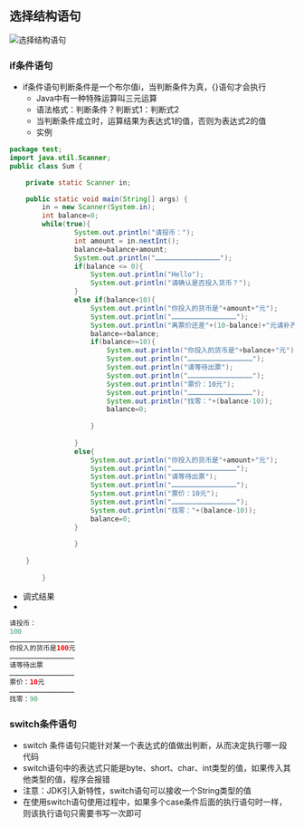 ## 选择结构语句
![选择结构语句](http://i.imgur.com/SHiUmqe.png)
### if条件语句
- if条件语句判断条件是一个布尔值i，当判断条件为真，{}语句才会执行
    - Java中有一种特殊运算叫三元运算
    - 语法格式：判断条件？判断式1：判断式2
    - 当判断条件成立时，运算结果为表达式1的值，否则为表达式2的值
    - 实例
```java
package test;
import java.util.Scanner;
public class Sum {

	private static Scanner in;

	public static void main(String[] args) {
		in = new Scanner(System.in);
		int balance=0;
		while(true){
				System.out.println("请投币：");
				int amount = in.nextInt();
				balance=balance+amount;
				System.out.println("…………………………………………");
				if(balance <= 0){
					System.out.println("Hello");
					System.out.println("请确认是否投入货币？");
				}
				else if(balance<10){
					System.out.println("你投入的货币是"+amount+"元");
					System.out.println("…………………………………………");
					System.out.println("离票价还差"+(10-balance)+"元请补齐");
					balance=+balance;
					if(balance>=10){
						System.out.println("你投入的货币是"+balance+"元");
						System.out.println("…………………………………………");
						System.out.println("请等待出票");
						System.out.println("…………………………………………");
						System.out.println("票价：10元");
						System.out.println("…………………………………………");	
						System.out.println("找零："+(balance-10));
						balance=0;
							
					}
					
				}
				else{
					System.out.println("你投入的货币是"+amount+"元");
					System.out.println("…………………………………………");
					System.out.println("请等待出票");
					System.out.println("…………………………………………");
					System.out.println("票价：10元");
					System.out.println("…………………………………………");	
					System.out.println("找零："+(balance-10));
					balance=0;
				}
				
				}
		
	}
			
		}

```
- 调式结果
-
 ```java
请投币：
100
…………………………………………
你投入的货币是100元
…………………………………………
请等待出票
…………………………………………
票价：10元
…………………………………………
找零：90
```



### switch条件语句
- switch 条件语句只能针对某一个表达式的值做出判断，从而决定执行哪一段代码
- switch语句中的表达式只能是byte、short、char、int类型的值，如果传入其他类型的值，程序会报错
- 注意：JDK引入新特性，switch语句可以接收一个String类型的值
- 在使用switch语句使用过程中，如果多个case条件后面的执行语句时一样，则该执行语句只需要书写一次即可
